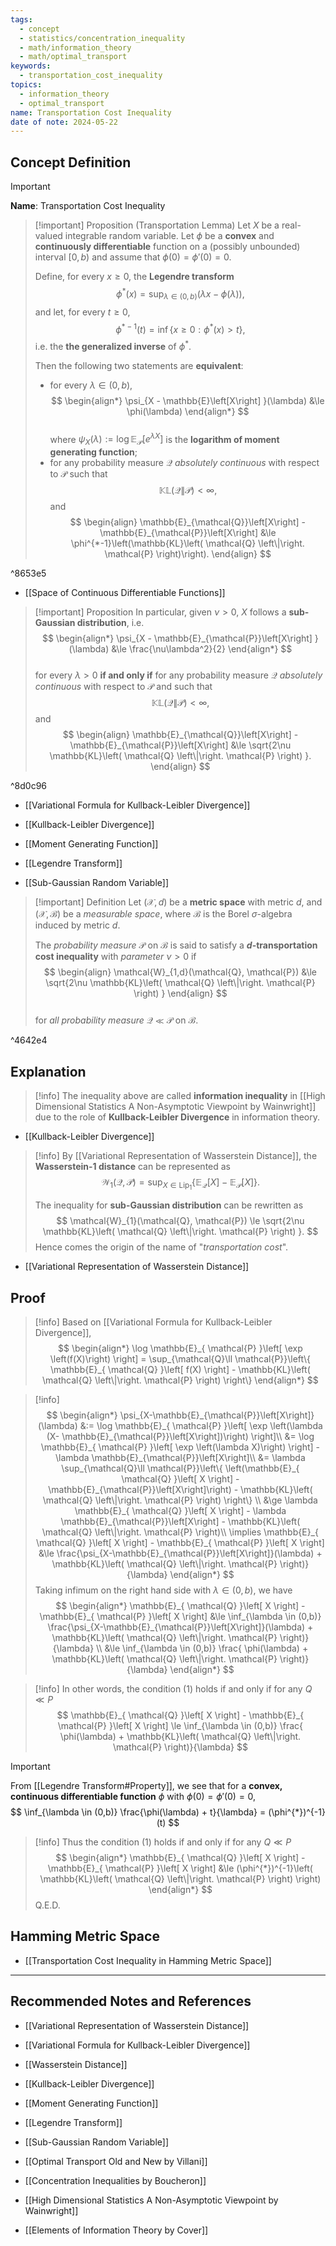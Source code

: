 ```yaml
---
tags:
  - concept
  - statistics/concentration_inequality
  - math/information_theory
  - math/optimal_transport
keywords:
  - transportation_cost_inequality
topics:
  - information_theory
  - optimal_transport
name: Transportation Cost Inequality
date of note: 2024-05-22
---
```


## Concept Definition

>[!important]
>**Name**: Transportation Cost Inequality

>[!important] Proposition (Transportation Lemma)
>Let $X$ be a real-valued integrable random variable. Let $\phi$ be a **convex** and **continuously differentiable** function on a (possibly unbounded) interval $[0, b)$ and assume that $\phi(0) = \phi'(0) = 0$. 
>
>Define, for every $x \ge 0$, the **Legendre transform** $$\phi^{*}(x) = \sup_{\lambda \in (0,b)}(\lambda x - \phi(\lambda)),$$ and let, for every $t \ge 0$,  $$\phi^{*-1}(t) = \inf\{x \ge 0: \phi^{*}(x) > t\},$$ i.e. the **the generalized inverse** of $\phi^{*}$. 
>
>Then the following two statements are **equivalent**:
>
>- for every $\lambda \in (0,b)$,
>$$
> \begin{align*}
> \psi_{X - \mathbb{E}\left[X\right] }(\lambda) &\le \phi(\lambda)
> \end{align*}
>$$  
>where $\psi_{X}(\lambda):= \log \mathbb{E}_{\mathcal{P}}\left[e^{\lambda X}\right]$ is the **logarithm of moment generating function**;
>- for any probability measure $\mathcal{Q}$ *absolutely continuous* with respect to $\mathcal{P}$ such that $$\mathbb{KL}\left(\mathcal{Q}\left\|\right.\mathcal{P}\right) < \infty,$$ and
>$$  
> \begin{align}
>  \mathbb{E}_{\mathcal{Q}}\left[X\right] - \mathbb{E}_{\mathcal{P}}\left[X\right] &\le \phi^{*-1}\left(\mathbb{KL}\left( \mathcal{Q} \left\|\right. \mathcal{P}  \right)\right). 
> \end{align} 
>$$ 

^8653e5

- [[Space of Continuous Differentiable Functions]]

>[!important] Proposition
> In particular, given $\nu > 0$, $X$ follows a **sub-Gaussian distribution**, i.e.
>$$ 
> \begin{align*}
> \psi_{X - \mathbb{E}_{\mathcal{P}}\left[X\right] }(\lambda) &\le \frac{\nu\lambda^2}{2}
> \end{align*}
>$$  
>for every $\lambda >0$  **if and only if** for any probability measure $\mathcal{Q}$ *absolutely continuous* with respect to $\mathcal{P}$ and such that $$\mathbb{KL}\left( \mathcal{Q} \left\|\right. \mathcal{P}  \right) < \infty,$$  and
>$$
> \begin{align}
> \mathbb{E}_{\mathcal{Q}}\left[X\right] - \mathbb{E}_{\mathcal{P}}\left[X\right] &\le \sqrt{2\nu \mathbb{KL}\left( \mathcal{Q} \left\|\right.  \mathcal{P} \right)  }. 
> \end{align}
>$$ 

^8d0c96

- [[Variational Formula for Kullback-Leibler Divergence]]
- [[Kullback-Leibler Divergence]]

- [[Moment Generating Function]]
- [[Legendre Transform]]
- [[Sub-Gaussian Random Variable]]

>[!important] Definition
>Let $(\mathcal{X}, d)$ be a **metric space** with metric $d$,  and $(\mathcal{X}, \mathscr{B})$ be a *measurable space*, where $\mathscr{B}$ is the Borel $\sigma$-algebra induced by metric $d$.
>
>The *probability measure* $\mathcal{P}$ on $\mathscr{B}$ is said to satisfy a **$d$-transportation cost inequality** with *parameter* $\nu > 0$ if
>$$
> \begin{align}
> \mathcal{W}_{1,d}(\mathcal{Q}, \mathcal{P}) &\le \sqrt{2\nu \mathbb{KL}\left( \mathcal{Q} \left\|\right.  \mathcal{P} \right)  } 
> \end{align}
>$$  
>for *all probability measure* $\mathcal{Q} \ll \mathcal{P}$ on $\mathscr{B}$.
> 

^4642e4

## Explanation

>[!info]
>The inequality above are called **information inequality** in [[High Dimensional Statistics A Non-Asymptotic Viewpoint by Wainwright]] due to the role of **Kullback-Leibler Divergence** in information theory. 

- [[Kullback-Leibler Divergence]]


>[!info]
>By [[Variational Representation of Wasserstein Distance]], the **Wasserstein-1 distance** can be represented as
>$$
>\mathcal{W}_{1}(\mathcal{Q}, \mathcal{P}) = \sup_{X \in \text{Lip}_1}\left\{\mathbb{E}_{\mathcal{Q}}\left[X\right] - \mathbb{E}_{\mathcal{P}}\left[X\right]  \right\}. 
>$$
>
>The inequality for **sub-Gaussian distribution** can be rewritten as 
>$$
>\mathcal{W}_{1}(\mathcal{Q}, \mathcal{P}) \le \sqrt{2\nu \mathbb{KL}\left( \mathcal{Q} \left\|\right.  \mathcal{P} \right)  }.
>$$
>Hence comes the origin of the name of "*transportation cost*".

- [[Variational Representation of Wasserstein Distance]]

## Proof

>[!info]
>Based on [[Variational Formula for Kullback-Leibler Divergence]],
>$$
>\begin{align*}
>\log \mathbb{E}_{ \mathcal{P} }\left[ \exp \left(f(X)\right) \right] = \sup_{\mathcal{Q}\ll \mathcal{P}}\left\{ \mathbb{E}_{ \mathcal{Q} }\left[  f(X) \right] - \mathbb{KL}\left( \mathcal{Q} \left\|\right. \mathcal{P}  \right) \right\} 
\end{align*}
>$$

>[!info]
>$$
>\begin{align*}
>\psi_{X-\mathbb{E}_{\mathcal{P}}\left[X\right]}(\lambda) &:=  \log \mathbb{E}_{ \mathcal{P} }\left[ \exp \left(\lambda (X- \mathbb{E}_{\mathcal{P}}\left[X\right])\right) \right]\\
>&= \log \mathbb{E}_{ \mathcal{P} }\left[ \exp \left(\lambda X)\right) \right] - \lambda \mathbb{E}_{\mathcal{P}}\left[X\right]\\ 
>&= \lambda \sup_{\mathcal{Q}\ll \mathcal{P}}\left\{ \left(\mathbb{E}_{ \mathcal{Q} }\left[ X  \right] -  \mathbb{E}_{\mathcal{P}}\left[X\right]\right) - \mathbb{KL}\left( \mathcal{Q} \left\|\right. \mathcal{P}  \right) \right\} \\
>&\ge  \lambda \mathbb{E}_{ \mathcal{Q} }\left[ X  \right] -  \lambda \mathbb{E}_{\mathcal{P}}\left[X\right] - \mathbb{KL}\left( \mathcal{Q} \left\|\right. \mathcal{P}  \right)\\
> \implies \mathbb{E}_{ \mathcal{Q} }\left[  X \right] - \mathbb{E}_{ \mathcal{P} }\left[  X \right] &\le \frac{\psi_{X-\mathbb{E}_{\mathcal{P}}\left[X\right]}(\lambda)  + \mathbb{KL}\left( \mathcal{Q} \left\|\right. \mathcal{P}  \right)}{\lambda}
\end{align*}
>$$
>Taking infimum on the right hand side with $\lambda \in (0, b)$, we have
>$$
>\begin{align*}
>\mathbb{E}_{ \mathcal{Q} }\left[  X \right] - \mathbb{E}_{ \mathcal{P} }\left[  X \right] &\le \inf_{\lambda \in (0,b)} \frac{\psi_{X-\mathbb{E}_{\mathcal{P}}\left[X\right]}(\lambda)  + \mathbb{KL}\left( \mathcal{Q} \left\|\right. \mathcal{P}  \right)}{\lambda} \\
>&\le \inf_{\lambda \in (0,b)} \frac{ \phi(\lambda) + \mathbb{KL}\left( \mathcal{Q} \left\|\right. \mathcal{P}  \right)}{\lambda}
\end{align*}
>$$

>[!info]
>In  other words, the condition (1) holds if and only if for any $Q\ll P$
>$$
>\mathbb{E}_{ \mathcal{Q} }\left[  X \right] - \mathbb{E}_{ \mathcal{P} }\left[  X \right] \le  \inf_{\lambda \in (0,b)} \frac{ \phi(\lambda) + \mathbb{KL}\left( \mathcal{Q} \left\|\right. \mathcal{P}  \right)}{\lambda}
>$$


>[!important]
>From [[Legendre Transform#Property]], we see that for a **convex, continuous differentiable function** $\phi$ with $\phi(0) = \phi'(0) = 0$, 
>$$
>\inf_{\lambda \in (0,b)} \frac{\phi(\lambda) + t}{\lambda} = (\phi^{*})^{-1}(t)
>$$


>[!info]
>Thus the condition (1) holds if and only if for any $Q\ll P$
>$$
>\begin{align*}
>  \mathbb{E}_{ \mathcal{Q} }\left[  X \right] - \mathbb{E}_{ \mathcal{P} }\left[  X \right] &\le (\phi^{*})^{-1}\left( \mathbb{KL}\left( \mathcal{Q} \left\|\right. \mathcal{P}  \right) \right)
\end{align*}
>$$
>Q.E.D.


## Hamming Metric Space

- [[Transportation Cost Inequality in Hamming Metric Space]]






-----------
##  Recommended Notes and References


- [[Variational Representation of Wasserstein Distance]]
- [[Variational Formula for Kullback-Leibler Divergence]]

- [[Wasserstein Distance]]
- [[Kullback-Leibler Divergence]]
- [[Moment Generating Function]]
- [[Legendre Transform]]

- [[Sub-Gaussian Random Variable]]


- [[Optimal Transport Old and New by Villani]]
- [[Concentration Inequalities by Boucheron]]
- [[High Dimensional Statistics A Non-Asymptotic Viewpoint by Wainwright]]
- [[Elements of Information Theory by Cover]]